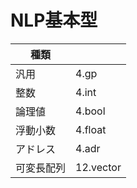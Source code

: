 # NLP基本型

| 種類       |           |
| ---------- | --------- |
| 汎用       | 4.gp      |
| 整数       | 4.int     |
| 論理値     | 4.bool    |
| 浮動小数   | 4.float   |
| アドレス   | 4.adr     |
| 可変長配列 | 12.vector |